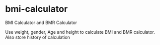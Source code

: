 # bmi-calculator
BMI Calculator and BMR Calculator

Use weight, gender, Age and height to calculate BMI and BMR calculator. Also store history of calculation
